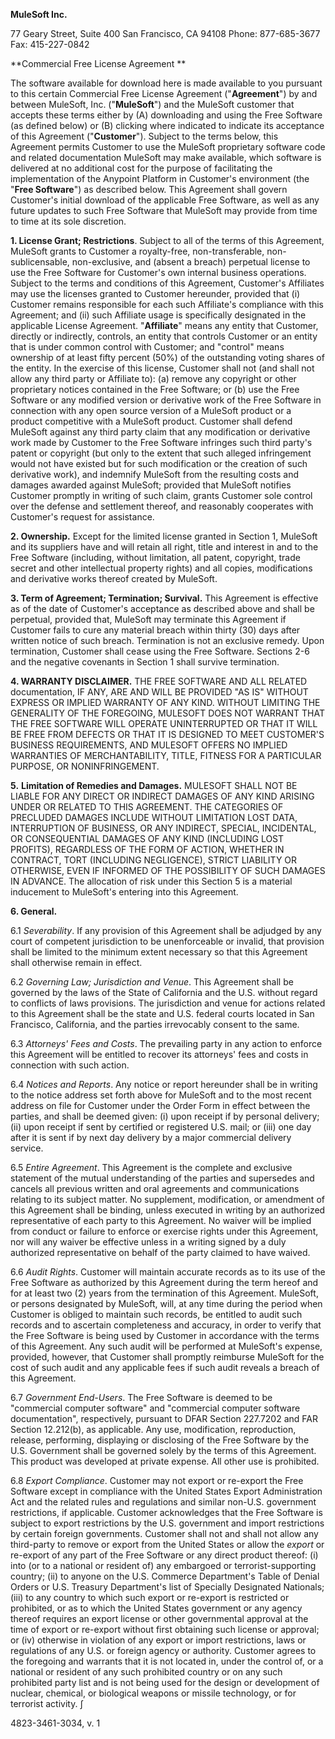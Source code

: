 **MuleSoft Inc.**

77 Geary Street,
Suite 400 San Francisco,
CA 94108
Phone: 877-685-3677
Fax: 415-227-0842

**Commercial Free License Agreement **

The software available for download here is made available to you pursuant to this certain Commercial Free License Agreement ("**Agreement**") by and between MuleSoft, Inc. ("**MuleSoft**") and the MuleSoft customer that accepts these terms either by (A) downloading and using the Free Software (as defined below) or (B) clicking where indicated to indicate its acceptance of this Agreement ("**Customer**"). Subject to the terms below, this Agreement permits Customer to use the MuleSoft proprietary software code and related documentation MuleSoft may make available, which software is delivered at no additional cost for the purpose of facilitating the implementation of the Anypoint Platform in Customer's environment (the "**Free Software**") as described below. This Agreement shall govern Customer's initial download of the applicable Free Software, as well as any future updates to such Free Software that MuleSoft may provide from time to time at its sole discretion.

**1. License Grant; Restrictions**. Subject to all of the terms of this Agreement, MuleSoft grants to Customer a royalty-free, non-transferable, non-sublicensable, non-exclusive, and (absent a breach) perpetual license to use the Free Software for Customer's own internal business operations. Subject to the terms and conditions of this Agreement, Customer's Affiliates may use the licenses granted to Customer hereunder, provided that (i) Customer remains responsible for each such Affiliate's compliance with this Agreement; and (ii) such Affiliate usage is specifically designated in the applicable License Agreement. "**Affiliate**" means any entity that Customer, directly or indirectly, controls, an entity that controls Customer or an entity that is under common control with Customer; and "control" means ownership of at least fifty percent (50%) of the outstanding voting shares of the entity. In the exercise of this license, Customer shall not (and shall not allow any third party or Affiliate to): (a) remove any copyright or other proprietary notices contained in the Free Software; or (b) use the Free Software or any modified version or derivative work of the Free Software in connection with any open source version of a MuleSoft product or a product competitive with a MuleSoft product. Customer shall defend MuleSoft against any third party claim that any modification or derivative work made by Customer to the Free Software infringes such third party's patent or copyright (but only to the extent that such alleged infringement would not have existed but for such modification or the creation of such derivative work), and indemnify MuleSoft from the resulting costs and damages awarded against MuleSoft; provided that MuleSoft notifies Customer promptly in writing of such claim, grants Customer sole control over the defense and settlement thereof, and reasonably cooperates with Customer's request for assistance.

**2. Ownership.** Except for the limited license granted in Section 1, MuleSoft and its suppliers have and will retain all right, title and interest in and to the Free Software (including, without limitation, all patent, copyright, trade secret and other intellectual property rights) and all copies, modifications and derivative works thereof created by MuleSoft.

**3. Term of Agreement; Termination; Survival.** This Agreement is effective as of the date of Customer's acceptance as described above and shall be perpetual, provided that, MuleSoft may terminate this Agreement if Customer fails to cure any material breach within thirty (30) days after written notice of such breach. Termination is not an exclusive remedy. Upon termination, Customer shall cease using the Free Software. Sections 2-6 and the negative covenants in Section 1 shall survive termination.

**4. WARRANTY DISCLAIMER.** THE FREE SOFTWARE AND ALL RELATED documentation, IF ANY, ARE AND WILL BE PROVIDED "AS IS" WITHOUT EXPRESS OR IMPLIED WARRANTY OF ANY KIND. WITHOUT LIMITING THE GENERALITY OF THE FOREGOING, MULESOFT DOES NOT WARRANT THAT THE FREE SOFTWARE WILL OPERATE UNINTERRUPTED OR THAT IT WILL BE FREE FROM DEFECTS OR THAT IT IS DESIGNED TO MEET CUSTOMER'S BUSINESS REQUIREMENTS, AND MULESOFT OFFERS NO IMPLIED WARRANTIES OF MERCHANTABILITY, TITLE, FITNESS FOR A PARTICULAR PURPOSE, OR NONINFRINGEMENT.

**5.** **Limitation of Remedies and Damages.** MULESOFT SHALL NOT BE LIABLE FOR ANY DIRECT OR INDIRECT DAMAGES OF ANY KIND ARISING UNDER OR RELATED TO THIS AGREEMENT. THE CATEGORIES OF PRECLUDED DAMAGES INCLUDE WITHOUT LIMITATION LOST DATA, INTERRUPTION OF BUSINESS, OR ANY INDIRECT, SPECIAL, INCIDENTAL, OR CONSEQUENTIAL DAMAGES OF ANY KIND (INCLUDING LOST PROFITS), REGARDLESS OF THE FORM OF ACTION, WHETHER IN CONTRACT, TORT (INCLUDING NEGLIGENCE), STRICT LIABILITY OR OTHERWISE, EVEN IF INFORMED OF THE POSSIBILITY OF SUCH DAMAGES IN ADVANCE. The allocation of risk under this Section 5 is a material inducement to MuleSoft's entering into this Agreement.

**6. General.**

6.1 _Severability_. If any provision of this Agreement shall be adjudged by any  court of competent jurisdiction to be unenforceable or invalid, that provision  shall be limited to the minimum extent necessary so that this Agreement shall  otherwise remain in effect.

6.2 _Governing Law; Jurisdiction and Venue_. This Agreement shall be governed  by the laws of the State of California and the U.S. without regard to conflicts  of laws provisions. The jurisdiction and venue for actions related to this  Agreement shall be the state and U.S. federal courts located in San Francisco,  California, and the parties irrevocably consent to the same.

6.3 _Attorneys' Fees and Costs_. The prevailing party in any action to enforce  this Agreement will be entitled to recover its attorneys' fees and costs in  connection with such action.

6.4 _Notices and Reports_. Any notice or report hereunder shall be in writing  to the notice address set forth above for MuleSoft and to the most recent  address on file for Customer under the Order Form in effect between the  parties, and shall be deemed given: (i) upon receipt if by personal delivery;  (ii) upon receipt if sent by certified or registered U.S. mail; or (iii) one  day after it is sent if by next day delivery by a major commercial delivery  service.

6.5 _Entire Agreement_. This Agreement is the complete and exclusive statement  of the mutual understanding of the parties and supersedes and cancels all  previous written and oral agreements and communications relating to its subject matter. No supplement, modification, or amendment of this Agreement shall be  binding, unless executed in writing by an authorized representative of each  party to this Agreement. No waiver will be implied from conduct or failure to  enforce or exercise rights under this Agreement, nor will any waiver be  effective unless in a writing signed by a duly authorized representative on  behalf of the party claimed to have waived.

6.6 _Audit Rights_. Customer will maintain accurate records as to its use of the Free Software as authorized by this Agreement during the term hereof and for at least two (2) years from the termination of this Agreement. MuleSoft, or  persons designated by MuleSoft, will, at any time during the period when  Customer is obliged to maintain such records, be entitled to audit such  records and to ascertain completeness and accuracy, in order to verify that  the Free Software is being used by Customer in accordance with the terms of  this Agreement. Any such audit will be performed at MuleSoft's expense,  provided, however, that Customer shall promptly reimburse MuleSoft for the  cost of such audit and any applicable fees if such audit reveals a breach of  this Agreement.

6.7 _Government End-Users_. The Free Software is deemed to be "commercial  computer software" and "commercial computer software documentation",  respectively, pursuant to DFAR Section 227.7202 and FAR Section 12.212(b), as  applicable. Any use, modification, reproduction, release, performing, displaying or disclosing of the Free Software by the U.S. Government shall be governed  solely by the terms of this Agreement. This product was developed at private  expense. All other use is prohibited.

6.8 _Export Compliance_. Customer may not export or re-export the Free Software  except in compliance with the United States Export Administration Act and the  related rules and regulations and similar non-U.S. government restrictions, if  applicable. Customer acknowledges that the Free Software is subject to export  restrictions by the U.S. government and import restrictions by certain foreign  governments. Customer shall not and shall not allow any third-party to remove or export from the United States or allow the _export_ or re-export of any part of the Free Software or any direct product thereof: (i) into (or to a national or resident of) any embargoed or terrorist-supporting country; (ii) to anyone  on the U.S. Commerce Department's Table of Denial Orders or U.S. Treasury  Department's list of Specially Designated Nationals; (iii) to any country  to which such export or re-export is restricted or prohibited, or as to  which the United States government or any agency thereof requires an export license or other governmental approval at the time of export or re-export  without first obtaining such license or approval; or (iv) otherwise in  violation of any export or import restrictions, laws or regulations of any U.S. or foreign agency or authority. Customer agrees to the foregoing and warrants that it is not located in, under the control of, or a national  or resident of any such prohibited country or on any such prohibited  party list and is not being used for the design or development of  nuclear, chemical, or biological weapons or missile technology, or for terrorist activity. ∫

4823-3461-3034, v. 1